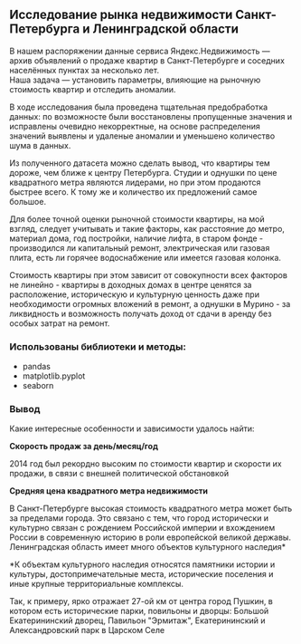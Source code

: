 ## Исследование рынка недвижимости Санкт-Петербурга и Ленинградской области

В нашем распоряжении данные сервиса Яндекс.Недвижимость — архив объявлений о продаже квартир в Санкт-Петербурге и соседних населённых пунктах за несколько лет.  
Наша задача — установить параметры, влияющие на рыночную стоимость квартир и отследить аномалии.

В ходе исследования была проведена тщательная предобработка данных: по возможносте были восстановлены пропущенные значения и исправлены очевидно некорректные, на основе распределения значений выявлены и удаленые аномалии и уменьшено количество шума в данных.

Из полученного датасета можно сделать вывод, что квартиры тем дороже, чем ближе к центру Петербурга. Студии и однушки по цене квадратного метра являются лидерами, но при этом продаются быстрее всего. К тому же и количество их предложений самое большое.

Для более точной оценки рыночной стоимости квартиры, на мой взгляд, следует учитывать и такие факторы, как расстояние до метро, материал дома, год постройки, наличие лифта, в старом фонде - производился ли капитальный ремонт, электрическая или газовая плита, есть ли горячее водоснабжение или имеется газовая колонка. 

Стоимость квартиры при этом зависит от совокупности всех факторов не линейно - квартиры в доходных домах в центре ценятся за расположение, историческую и культурную ценность даже при необходимости огромных вложений в ремонт, а однушки в Мурино - за ликвидность и возможность получать доход от сдачи в аренду без особых затрат на ремонт.

### Использованы библиотеки и методы:
- pandas
- matplotlib.pyplot
- seaborn

### Вывод

Какие интересные особенности и зависимости удалось найти:

**Скорость продаж за день/месяц/год**

2014 год был рекордно высоким по стоимости квартир и скорости их продажи, в связи с внешней политической обстановкой

**Средняя цена квадратного метра недвижимости**

В Санкт-Петербурге высокая стоимость квадратного метра может быть за пределами города. Это связано с тем, что город исторически и культурно связан с рождением Российской империи и вхождением России в современную историю в роли европейской великой державы. Ленинградская область имеет много объектов культурного наследия*

*К объектам культурного наследия относятся памятники истории и культуры, достопримечательные места, исторические поселения и иные крупные территориальные комплексы.

Так, к примеру, ярко отражает 27-ой км от центра город Пушкин, в котором есть исторические парки, повильоны и дворцы: Большой Екатерининский дворец, Павильон "Эрмитаж", Екатерининский и Александровский парк в Царском Селе
